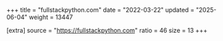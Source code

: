 +++
title = "fullstackpython.com"
date = "2022-03-22"
updated = "2025-06-04"
weight = 13447

[extra]
source = "https://fullstackpython.com"
ratio = 46
size = 13
+++
